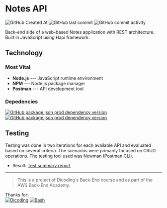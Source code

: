 # Notes API
![GitHub Created At](https://img.shields.io/github/created-at/fwaskito/notes-api?labelColor=606060&color=262626) ![GitHub last commit](https://img.shields.io/github/last-commit/fwaskito/notes-api?labelColor=6060606&color=262626)  ![GitHub commit activity](https://img.shields.io/github/commit-activity/t/fwaskito/notes-api?labelColor=606060&color=262626) 

Back-end side of a web-based Notes application with REST architecture. \
Built in JavaScript using Hapi framework.

## Technology
### Most Vital
- **Node.js** --- JavaScript runtime environment
- **NPM** --- Node.js package manager
- **Postman** --- API development tool

### Depedencies
[![GitHub package.json prod dependency version](https://img.shields.io/github/package-json/dependency-version/fwaskito/notes-api/%40hapi%2Fhapi)](https://www.npmjs.com/package/@hapi/hapi) [![GitHub package.json prod dependency version](https://img.shields.io/github/package-json/dependency-version/fwaskito/notes-api/nanoid)](https://www.npmjs.com/package/nanoid)


## Testing
Testing was done in two iterations for each available API and evaluated based on several criteria. The scenarios were primarily focused on CRUD operations. The testing tool used was Newman (Postman CLI).
- Result: [Test summary report](https://rawcdn.githack.com/fwaskito/me/71b9df8d4f6b958d6429fb7e0c7ca9805548c4f4/notes-api/test-summary-report.html)

***

> This is a project of Dicoding's Back-End course and as part of the AWS Back-End Academy.

Thanks for:\
[![Dicoding](https://img.shields.io/badge/-AWS-262626.svg?logo=data%3Aimage%2Fpng%3Bbase64%2CiVBORw0KGgoAAAANSUhEUgAAABQAAAAMCAMAAABV0m3JAAAB71BMVEX%2F%2F%2F%2F%2Fynr%2Fsj7%2Bzob%2F2aH%2B%2BfL9%2F%2F%2F%2B%2Fv77%2B%2Fv9%2Fv799en%2B7tX%2FmQD7%2B%2Fz%2B%2Fv7%2F%2F%2F%2F%2F%2F%2F%2F%2F%2F%2F%2F%2B%2Fv7%2F%2F%2F%2F%2F%2F%2F%2F%2B%2Fv%2F%2F%2F%2F%2F%2B%2Fv7%2B%2Fv7%2F%2F%2F%2F%2B%2Fv7%2B%2F%2F%2F%2F%2F%2F%2F%2F%2F%2F%2F%2B%2Fv79%2Ff38%2Ff3%2B%2Fv7%2B%2Fv7%2F%2F%2F%2F%2F%2F%2F%2F%2B%2F%2F%2F%2F%2F%2F%2F7%2B%2Fv%2F%2F%2F%2F%2F%2F%2F%2F%2B%2Fv7%2B%2Fv7%2F%2F%2F%2F%2B%2Fv7%2F%2F%2F%2F%2B%2Fv7%2B%2Fv7%2B%2Fv79%2Ff3%2B%2Fv7%2B%2Fv7%2B%2Fv7%2F%2F%2F%2F%2B%2Fv7%2B%2Fv7%2F%2F%2F%2F%2B%2Fv7%2B%2F%2F%2F%2B%2Fv%2F%2B%2Fv7%2F%2F%2F%2F%2B%2Fv7%2B%2Fv7%2F%2F%2F%2F%2F%2F%2F%2F%2B%2Fv7%2F%2F%2F%2F%2F%2F%2F%2F8%2FPz%2F%2F%2F%2F%2B%2Fv7%2B%2Fv7%2F%2F%2F%2F%2B%2F%2F%2F%2B%2Fv7%2F%2F%2F%2F%2F%2F%2F%2F%2B%2Fv7%2F%2F%2F%2F%2B%2Fv75%2Bvr%2F%2F%2F%2F%2F%2F%2F%2F%2F%2F%2F%2F%2F%2F%2F%2F%2B%2Fv7%2F%2F%2F%2F%2B%2Fv7%2B%2Fv7%2F%2F%2F%2F%2B%2Fv7%2B%2Fv7%2F%2F%2F%2F%2F%2F%2F%2F%2B%2F%2F%2F9%2Ff3%2F%2F%2F%2F7%2B%2Fv%2F%2F%2F%2F8%2FP3%2B%2Fv7%2B%2Fv%2F%2B%2Fv7%2B%2Fv79%2Ff39%2Ff3%2B%2Fv79%2Ff7%2B%2Fv7%2B%2F%2F%2F%2B%2F%2F%2F9%2F%2F%2F%2FmQD%2FigD%2FlQD%2FmAD%2FmQD%2FmQD%2FmQD%2FmQD%2FmQD%2FmQD%2FmQD%2FmQD%2FmQD%2FmQD%2FmQD%2FmQD%2FmQD%2FmQD%2FmQD%2FmQD%2FmQD%2FmQD%2FmQD%2FmQD%2FmQD%2FmQD%2FmQD%2FmQD%2FmQD%2FmQD%2FmQD%2FmQD%2FmQD%2FmQD%2FmQD%2FmQD%2FmQD%2FmQD%2FmQD%2FmQD%2FmQD%2FmQD%2FmQD%2FmQD%2FmQD%2FmQD%2FmQD%2FmQD%2FmQD%2FmQD%2FmQANAx6uAAAApHRSTlMAAAAAAAAAAAAAAAAAA33N1ss0jXRewhgOrEqF08yOBwMhGaiIb7IFk%2Bg8LslP0j8UKAQaXmOeMi%2BlpGtiHcBTEbWaZbifC7R7VpxnJXqvF9oqBKOqfoEfww8x1zkWsLeiCd0DqwQrFkMtAQYjCSlIOQkYG1p6a2wjMWV14ApgtZhSIQkFQ4GMSaolh9HcwZ%2BGd3%2BWttDGfBxPZq3d9%2FTYpV8WBHTUka8AAAC2SURBVAhbY%2BRlhIA3olAGCCh84kfiQQGDMSPjO2HGrzwgzl8WxqcyjAcYxbWgskAZBsatPowfBRgZtdRAImtCf7MxMl5RPWe1PArIjWVkfC122O6kxWkzxg%2BCjHuV%2FjCKMzKmMTL%2B%2BANyw2TjJy%2BNbICMiYxFEyFG%2FmP4yc7wk4sxA8Qp%2F880hQEJ5IIEayEKO8EiFUAngAAPQx1EmPGVOIR%2BKQEUZGAokwCy2Rl%2BAcnvJQzTGAGONy0bTY1moQAAAABJRU5ErkJggg%3D%3D)](https://aws.amazon.com)  [![Bash](https://img.shields.io/badge/-Dicoding-262626.svg?logo=data%3Aimage%2Fpng%3Bbase64%2CiVBORw0KGgoAAAANSUhEUgAAABQAAAAUCAYAAACNiR0NAAAEwElEQVQ4EQXBa0zVZRzA8e%2Fvef7nAh4ECsFDmiKChQKhlplaoxtbZalr1vIyrTdqa4tqZbU2ndXSuezellkvrMUoc96m1pxaDV40makslYtJSAp6AOHA4Zz%2F%2F%2Fn1%2BQgAkybxwoRpNBZMZP6suEn8danKz7jFDvNCxsmUAAHA4giJXhWCBpHg5yzSTc1SGvzw%2FB6eXZMAQKJ5JTyzZjWnmpvw0CIvHHkxULPCqU6JxbJs6dTbiRcWYIzQ1z9AW%2Fs%2FDAwOqzHSjQYNqG4PoHfbxTep61uEvLHlM44f%2F5Ub%2FYny2Ljxnwi2ThDuqqxg1cplzK6sIDeWDQLJ0RStFzv5vmEffzT%2Fie8CVFyjn0nXR4zt%2BTfrMjLz3oewaKl60W%2BxoUXqfOZWVbDpzVeZVFzE%2BbYOzrReIAgCyqdNoaZ6FjeHk2z76EsOH%2FsNjIfRYH84yKwfSaV6pGrOwmgoO2dnRkIrA4T8nDBbN29k%2FpzZ7D%2F0C5%2Fv%2Bo7%2FEkOoKrdkh1i5%2FCnWrlpO5%2BVuXnn7Xbp6rmOBkPpf93Z31xsi0UcCzBOKAadUlN9BVcVMOv%2FpZufuH%2Bnp7QcVBMPAcIrdjfv589QZpk8roaa6GnXgxJKBVb64943Y8HKHyVMVcDApHieWFeFcaztdPTewNoRVh1WHiMfAUJrTZy5gRSgrm4a1HorgrBfxsmPrDeLVqlgQQXF4IQEglRoGAlQdDlARFAUCRkZGUCA7K4wVQQAQcvIKPOPgNhUBARFlZCSFA4qKCohELE4U3wgZIwRGEavE44UIoOpQFBAArAlhQABQHAh0dHZyIzFATXUV99bUgO8QZ5FAkIwyo6SU%2B%2BbNBQBVAFQFMIDBAAggKhhjab%2FUxfHfm8nNyaZ%2B%2FRqW1D3A9OJ8SuL51M6fzcaX13Frfi4OBQAUUAAApOr%2BJ1WxgAAKLsPkeCEbX93Agnlz8H2fvusJHEpeXh7t7R10Xmxn6bLF7Dl4lPe3f0WgAuIjzmCMSp9RAAEMSJiuK71sem8HO774hpaz5xlNZ%2BgfTNK49zDvvLuDvhs3MQip1BiqigIAgcsgNQsfa3DiPeNLCMUQEsf0KcV4VrnY3kk4O4YNRQgCZSQ5xLiox%2FbNG7lv3lw2b%2F2Enw4cQzwPQ5qhRN9Nk0mP%2FiS4flBQR864CK%2FXr%2BPDDzbxcO0i0qkUA4lBhgZvEjbC0scfZc7sai51XaHldCtiPARFgjRjyYEfpKLynkg0r3BLgH1NsRKxAWtXLmPt6ucYHRvj5Mkm2traUKC8bDoP1t4PRvjw013sPfgLisVohnQy0drVcWGZ1Cyswxh7q6r92OGtcDiyIoalT9Xx9JLHub24GM8IAmRUudx9hd0N%2Bzhw5AS%2BH2BQ%2FNGhtutXu%2BtnzJh5SA4cnczrb92FJ2O3mWh4lzOhukDAaMDUiYVUVc6keOIERIT%2FrvZx%2Buw5LvdcAzFYHEF6tCXRd%2B2lsll3Np3YtxdRhbN%2FF7Fm3d0kU8mykAl9hvUeMSYi6gRVh6IAgGDEYEyABqO4dKo5NTayYXx%2BwemW344QHR9HVAEAlPLKBVzt7pgay8nfEo3lLs%2FOLwhLyMMhABgU9X2S%2FdfHUsMDe4b6E1ty84vO93SdAwRQ%2FgdVcCa8BrcDvAAAAABJRU5ErkJggg%3D%3D)](https://www.dicoding.com)

